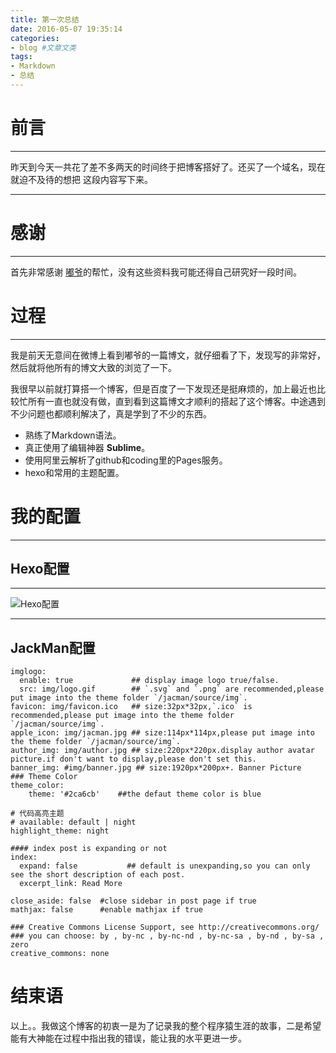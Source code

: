 ```yaml
---
title: 第一次总结
date: 2016-05-07 19:35:14
categories: 
- blog #文章文类
tags: 
- Markdown
- 总结
---
```

# 前言
---

昨天到今天一共花了差不多两天的时间终于把博客搭好了。还买了一个域名，现在就迫不及待的想把
这段内容写下来。

---

# 感谢
---
首先非常感谢 [嘟爷](http://tengj.top/ "嘟爷的博客")的帮忙，没有这些资料我可能还得自己研究好一段时间。
<!--more-->
# 过程
---

我是前天无意间在微博上看到嘟爷的一篇博文，就仔细看了下，发现写的非常好，然后就将他所有的博文大致的浏览了一下。

我很早以前就打算搭一个博客，但是百度了一下发现还是挺麻烦的，加上最近也比较忙所有一直也就没有做，直到看到这篇博文才顺利的搭起了这个博客。中途遇到不少问题也都顺利解决了，真是学到了不少的东西。

- 熟练了Markdown语法。
- 真正使用了编辑神器 **Sublime**。
- 使用阿里云解析了github和coding里的Pages服务。
- hexo和常用的主题配置。

# 我的配置
---
## Hexo配置
---
![Hexo配置](http://i.imgur.com/IqaE8CF.png)


---
## JackMan配置
    imglogo:
      enable: true             ## display image logo true/false.
      src: img/logo.gif        ## `.svg` and `.png` are recommended,please put image into the theme folder `/jacman/source/img`.
    favicon: img/favicon.ico   ## size:32px*32px,`.ico` is recommended,please put image into the theme folder `/jacman/source/img`.     
    apple_icon: img/jacman.jpg ## size:114px*114px,please put image into the theme folder `/jacman/source/img`.
    author_img: img/author.jpg ## size:220px*220px.display author avatar picture.if don't want to display,please don't set this.
    banner_img: #img/banner.jpg ## size:1920px*200px+. Banner Picture
    ### Theme Color 
    theme_color:
        theme: '#2ca6cb'    ##the defaut theme color is blue
    
    # 代码高亮主题
    # available: default | night
    highlight_theme: night
    
    #### index post is expanding or not 
    index:
      expand: false           ## default is unexpanding,so you can only see the short description of each post.
      excerpt_link: Read More  
    
    close_aside: false  #close sidebar in post page if true
    mathjax: false      #enable mathjax if true
    
    ### Creative Commons License Support, see http://creativecommons.org/ 
    ### you can choose: by , by-nc , by-nc-nd , by-nc-sa , by-nd , by-sa , zero
    creative_commons: none

# 结束语

以上。。我做这个博客的初衷一是为了记录我的整个程序猿生涯的故事，二是希望能有大神能在过程中指出我的错误，能让我的水平更进一步。